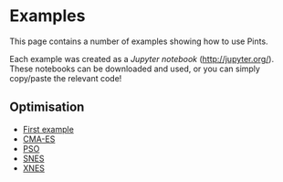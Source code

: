 # Examples

This page contains a number of examples showing how to use Pints.

Each example was created as a _Jupyter notebook_ (http://jupyter.org/). These notebooks can be downloaded and used, or you can simply copy/paste the relevant code!

## Optimisation
- [First example](./optimisation-first-example.ipynb)
- [CMA-ES](./optimisation-cmaes.ipynb)
- [PSO](./optimisation-pso.ipynb)
- [SNES](./optimisation-snes.ipynb)
- [XNES](./optimisation-xnes.ipynb)



